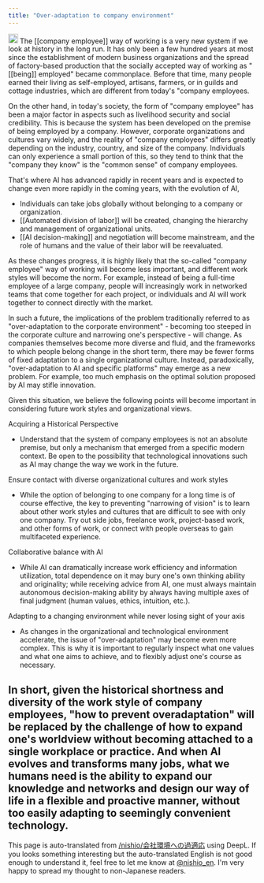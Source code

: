 ```yaml
---
title: "Over-adaptation to company environment"
---
```


<img src='https://scrapbox.io/api/pages/nishio-en/o1 Pro/icon' alt='o1 Pro.icon' height="19.5"/>
The [[company employee]] way of working is a very new system if we look at history in the long run. It has only been a few hundred years at most since the establishment of modern business organizations and the spread of factory-based production that the socially accepted way of working as "[[being]] employed" became commonplace. Before that time, many people earned their living as self-employed, artisans, farmers, or in guilds and cottage industries, which are different from today's "company employees.

On the other hand, in today's society, the form of "company employee" has been a major factor in aspects such as livelihood security and social credibility. This is because the system has been developed on the premise of being employed by a company. However, corporate organizations and cultures vary widely, and the reality of "company employees" differs greatly depending on the industry, country, and size of the company. Individuals can only experience a small portion of this, so they tend to think that the "company they know" is the "common sense" of company employees.

That's where AI has advanced rapidly in recent years and is expected to change even more rapidly in the coming years, with the evolution of AI,
- Individuals can take jobs globally without belonging to a company or organization.
- [[Automated division of labor]] will be created, changing the hierarchy and management of organizational units.
- [[AI decision-making]] and negotiation will become mainstream, and the role of humans and the value of their labor will be reevaluated.

As these changes progress, it is highly likely that the so-called "company employee" way of working will become less important, and different work styles will become the norm. For example, instead of being a full-time employee of a large company, people will increasingly work in networked teams that come together for each project, or individuals and AI will work together to connect directly with the market.

In such a future, the implications of the problem traditionally referred to as "over-adaptation to the corporate environment" - becoming too steeped in the corporate culture and narrowing one's perspective - will change. As companies themselves become more diverse and fluid, and the frameworks to which people belong change in the short term, there may be fewer forms of fixed adaptation to a single organizational culture. Instead, paradoxically, "over-adaptation to AI and specific platforms" may emerge as a new problem. For example, too much emphasis on the optimal solution proposed by AI may stifle innovation.

Given this situation, we believe the following points will become important in considering future work styles and organizational views.

Acquiring a Historical Perspective
- Understand that the system of company employees is not an absolute premise, but only a mechanism that emerged from a specific modern context. Be open to the possibility that technological innovations such as AI may change the way we work in the future.

Ensure contact with diverse organizational cultures and work styles
- While the option of belonging to one company for a long time is of course effective, the key to preventing "narrowing of vision" is to learn about other work styles and cultures that are difficult to see with only one company. Try out side jobs, freelance work, project-based work, and other forms of work, or connect with people overseas to gain multifaceted experience.

Collaborative balance with AI
- While AI can dramatically increase work efficiency and information utilization, total dependence on it may bury one's own thinking ability and originality; while receiving advice from AI, one must always maintain autonomous decision-making ability by always having multiple axes of final judgment (human values, ethics, intuition, etc.).

Adapting to a changing environment while never losing sight of your axis
- As changes in the organizational and technological environment accelerate, the issue of "over-adaptation" may become even more complex. This is why it is important to regularly inspect what one values and what one aims to achieve, and to flexibly adjust one's course as necessary.

In short, given the historical shortness and diversity of the work style of company employees, "how to prevent overadaptation" will be replaced by the challenge of how to expand one's worldview without becoming attached to a single workplace or practice. And when AI evolves and transforms many jobs, what we humans need is the ability to expand our knowledge and networks and design our way of life in a flexible and proactive manner, without too easily adapting to seemingly convenient technology.
---
This page is auto-translated from [/nishio/会社環境への過適応](https://scrapbox.io/nishio/会社環境への過適応) using DeepL. If you looks something interesting but the auto-translated English is not good enough to understand it, feel free to let me know at [@nishio_en](https://twitter.com/nishio_en). I'm very happy to spread my thought to non-Japanese readers.